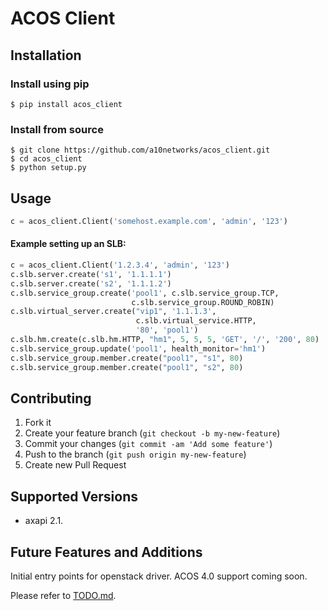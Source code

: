 
# ACOS Client

## Installation

### Install using pip

```
$ pip install acos_client
```

### Install from source

```
$ git clone https://github.com/a10networks/acos_client.git
$ cd acos_client
$ python setup.py
```

## Usage

```python
c = acos_client.Client('somehost.example.com', 'admin', '123')
```

#### Example setting up an SLB:

```python
c = acos_client.Client('1.2.3.4', 'admin', '123')
c.slb.server.create('s1', '1.1.1.1')
c.slb.server.create('s2', '1.1.1.2')
c.slb.service_group.create('pool1', c.slb.service_group.TCP,
                           c.slb.service_group.ROUND_ROBIN)
c.slb.virtual_server.create("vip1", '1.1.1.3',
                            c.slb.virtual_service.HTTP,
                            '80', 'pool1')
c.slb.hm.create(c.slb.hm.HTTP, "hm1", 5, 5, 5, 'GET', '/', '200', 80)
c.slb.service_group.update('pool1', health_monitor='hm1')
c.slb.service_group.member.create("pool1", "s1", 80)
c.slb.service_group.member.create("pool1", "s2", 80)
```

## Contributing

1. Fork it
2. Create your feature branch (`git checkout -b my-new-feature`)
3. Commit your changes (`git commit -am 'Add some feature'`)
4. Push to the branch (`git push origin my-new-feature`)
5. Create new Pull Request

## Supported Versions

  * axapi 2.1.

## Future Features and Additions

Initial entry points for openstack driver. ACOS 4.0 support coming soon.

Please refer to [TODO.md](TODO.md).
